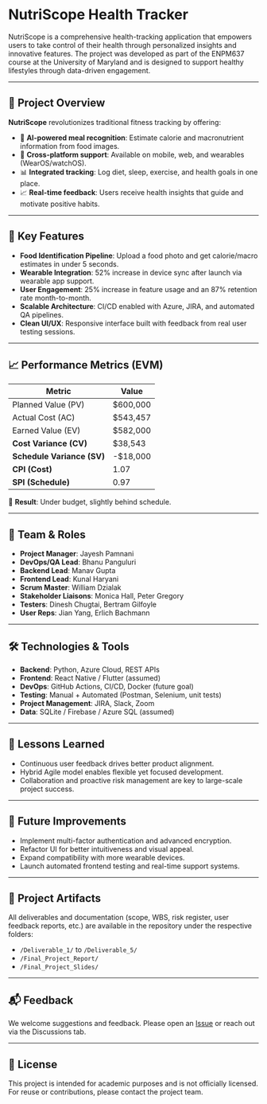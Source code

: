 # NutriScope Health Tracker

NutriScope is a comprehensive health-tracking application that empowers users to take control of their health through personalized insights and innovative features. The project was developed as part of the ENPM637 course at the University of Maryland and is designed to support healthy lifestyles through data-driven engagement.

---

## 🚀 Project Overview

**NutriScope** revolutionizes traditional fitness tracking by offering:

- 📸 **AI-powered meal recognition**: Estimate calorie and macronutrient information from food images.
- 📱 **Cross-platform support**: Available on mobile, web, and wearables (WearOS/watchOS).
- 📊 **Integrated tracking**: Log diet, sleep, exercise, and health goals in one place.
- 📈 **Real-time feedback**: Users receive health insights that guide and motivate positive habits.

---

## 🧠 Key Features

- **Food Identification Pipeline**: Upload a food photo and get calorie/macro estimates in under 5 seconds.
- **Wearable Integration**: 52% increase in device sync after launch via wearable app support.
- **User Engagement**: 25% increase in feature usage and an 87% retention rate month-to-month.
- **Scalable Architecture**: CI/CD enabled with Azure, JIRA, and automated QA pipelines.
- **Clean UI/UX**: Responsive interface built with feedback from real user testing sessions.

---

## 📈 Performance Metrics (EVM)

| Metric                      | Value         |
|----------------------------|---------------|
| Planned Value (PV)         | $600,000      |
| Actual Cost (AC)           | $543,457      |
| Earned Value (EV)          | $582,000      |
| **Cost Variance (CV)**     | $38,543       |
| **Schedule Variance (SV)** | -$18,000      |
| **CPI (Cost)**             | 1.07          |
| **SPI (Schedule)**         | 0.97          |

📌 **Result**: Under budget, slightly behind schedule.

---

## 👥 Team & Roles

- **Project Manager**: Jayesh Pamnani  
- **DevOps/QA Lead**: Bhanu Panguluri  
- **Backend Lead**: Manav Gupta  
- **Frontend Lead**: Kunal Haryani  
- **Scrum Master**: William Dzialak  
- **Stakeholder Liaisons**: Monica Hall, Peter Gregory  
- **Testers**: Dinesh Chugtai, Bertram Gilfoyle  
- **User Reps**: Jian Yang, Erlich Bachmann  

---

## 🛠 Technologies & Tools

- **Backend**: Python, Azure Cloud, REST APIs
- **Frontend**: React Native / Flutter (assumed)
- **DevOps**: GitHub Actions, CI/CD, Docker (future goal)
- **Testing**: Manual + Automated (Postman, Selenium, unit tests)
- **Project Management**: JIRA, Slack, Zoom
- **Data**: SQLite / Firebase / Azure SQL (assumed)

---

## 📌 Lessons Learned

- Continuous user feedback drives better product alignment.
- Hybrid Agile model enables flexible yet focused development.
- Collaboration and proactive risk management are key to large-scale project success.

---

## 🔐 Future Improvements

- Implement multi-factor authentication and advanced encryption.
- Refactor UI for better intuitiveness and visual appeal.
- Expand compatibility with more wearable devices.
- Launch automated frontend testing and real-time support systems.

---

## 📁 Project Artifacts

All deliverables and documentation (scope, WBS, risk register, user feedback reports, etc.) are available in the repository under the respective folders:
- `/Deliverable_1/` to `/Deliverable_5/`
- `/Final_Project_Report/`
- `/Final_Project_Slides/`

---

## 📬 Feedback

We welcome suggestions and feedback. Please open an [Issue](https://github.com/your-username/NutriScope-Health-Tracker/issues) or reach out via the Discussions tab.

---

## 🏁 License

This project is intended for academic purposes and is not officially licensed. For reuse or contributions, please contact the project team.

